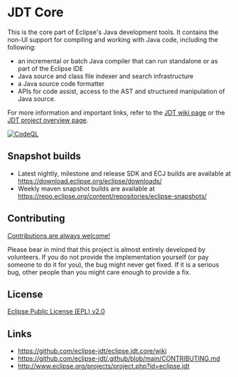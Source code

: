 # JDT Core

This is the core part of Eclipse's Java development tools. It contains the non-UI support for compiling and working with Java code, including the following:

* an incremental or batch Java compiler that can run standalone or as part of the Eclipse IDE
* Java source and class file indexer and search infrastructure
* a Java source code formatter
* APIs for code assist, access to the AST and structured manipulation of Java source.

For more information and important links, refer to the [JDT wiki page](https://github.com/eclipse-jdt/eclipse.jdt.core/wiki) or the [JDT project overview page](https://projects.eclipse.org/projects/eclipse.jdt).

[![CodeQL](https://github.com/carstenartur/eclipse.jdt.core/actions/workflows/codeql-analysis.yml/badge.svg)](https://github.com/carstenartur/eclipse.jdt.core/actions/workflows/codeql-analysis.yml)


## Snapshot builds

- Latest nightly, milestone and release SDK and ECJ builds are available at https://download.eclipse.org/eclipse/downloads/
- Weekly maven snapshot builds are available at https://repo.eclipse.org/content/repositories/eclipse-snapshots/

## Contributing

[Contributions are always welcome!](https://github.com/eclipse-jdt/.github/blob/main/CONTRIBUTING.md)

Please bear in mind that this project is almost entirely developed by volunteers. If you do not provide the implementation yourself (or pay someone to do it for you), the bug might never get fixed. If it is a serious bug, other people than you might care enough to provide a fix.

## License

[Eclipse Public License (EPL) v2.0](https://www.eclipse.org/legal/epl-2.0/)

## Links

- https://github.com/eclipse-jdt/eclipse.jdt.core/wiki
- https://github.com/eclipse-jdt/.github/blob/main/CONTRIBUTING.md
- http://www.eclipse.org/projects/project.php?id=eclipse.jdt
